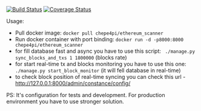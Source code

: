 [![Build Status](https://travis-ci.org/chepe4pi/ethereum_scanner.svg?branch=master)](https://travis-ci.org/chepe4pi/ethereum_scanner)
[![Coverage Status](https://coveralls.io/repos/github/chepe4pi/ethereum_scanner/badge.svg?branch=master)](https://coveralls.io/github/chepe4pi/ethereum_scanner?branch=master)

Usage:

- Pull docker image:
 ``` docker pull chepe4pi/ethereum_scanner ```
- Run docker container with port binding: 
``` docker run -d -p8000:8000 chepe4pi/ethereum_scanner ```
- for fill database fast and async you have to use this script:
``` ./manage.py sync_blocks_and_txs 1 1800000``` (blocks rate)
- for start real-time tx and blocks monitoring you have to use this one:
``` ./manage.py start_block_monitor``` (it will fell database in real-time)
 - to check block position of real-time syncing you can check this url - 
  http://127.0.0.1:8000/admin/constance/config/
 
 PS: It's configuration for tests and development. 
 For production environment you have to use stronger solution.